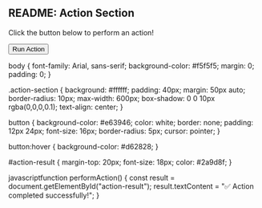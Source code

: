





<!DOCTYPE html>
<html lang="en">
<head>
  <meta charset="UTF-8">
  <meta name="viewport" content="width=device-width, initial-scale=1.0">
  <title>Action Section</title>
  <link rel="stylesheet" href="styles.css">
</head>
<body>
  <section class="action-section">
    <h1>README: Action Section</h1>
    <p>Click the button below to perform an action!</p>
    <button onclick="performAction()">Run Action</button>
    <div id="action-result"></div>
  </section>

  <script src="script.js"></script>
</body>
</html>






body {
  font-family: Arial, sans-serif;
  background-color: #f5f5f5;
  margin: 0;
  padding: 0;
}

.action-section {
  background: #ffffff;
  padding: 40px;
  margin: 50px auto;
  border-radius: 10px;
  max-width: 600px;
  box-shadow: 0 0 10px rgba(0,0,0,0.1);
  text-align: center;
}

button {
  background-color: #e63946;
  color: white;
  border: none;
  padding: 12px 24px;
  font-size: 16px;
  border-radius: 5px;
  cursor: pointer;
}

button:hover {
  background-color: #d62828;
}

#action-result {
  margin-top: 20px;
  font-size: 18px;
  color: #2a9d8f;
}




javascriptfunction performAction() {
  const result = document.getElementById("action-result");
  result.textContent = "✅ Action completed successfully!";
}


